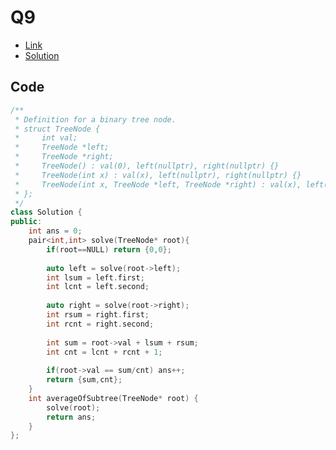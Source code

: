 # Q9

- [Link](https://leetcode.com/problems/count-nodes-equal-to-average-of-subtree/)
- [Solution](https://leetcode.com/problems/count-nodes-equal-to-average-of-subtree/submissions/881867723/)

## Code

```cpp
/**
 * Definition for a binary tree node.
 * struct TreeNode {
 *     int val;
 *     TreeNode *left;
 *     TreeNode *right;
 *     TreeNode() : val(0), left(nullptr), right(nullptr) {}
 *     TreeNode(int x) : val(x), left(nullptr), right(nullptr) {}
 *     TreeNode(int x, TreeNode *left, TreeNode *right) : val(x), left(left), right(right) {}
 * };
 */
class Solution {
public:
    int ans = 0;
    pair<int,int> solve(TreeNode* root){
        if(root==NULL) return {0,0};
        
        auto left = solve(root->left);
        int lsum = left.first; 
        int lcnt = left.second; 
        
        auto right = solve(root->right);
        int rsum = right.first;
        int rcnt = right.second;
        
        int sum = root->val + lsum + rsum;
        int cnt = lcnt + rcnt + 1;
        
        if(root->val == sum/cnt) ans++;
        return {sum,cnt};
    }
    int averageOfSubtree(TreeNode* root) {
        solve(root);
        return ans;
    }
};
```